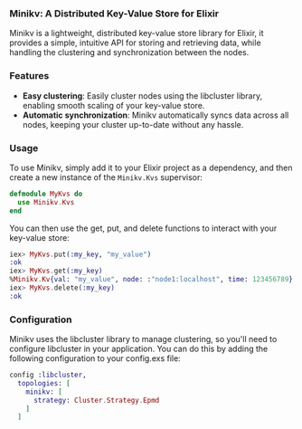 ### Minikv: A Distributed Key-Value Store for Elixir

Minikv is a lightweight, distributed key-value store library for Elixir, it provides a simple, intuitive API for storing and retrieving data, while handling the clustering and synchronization between the nodes.

### Features
* **Easy clustering**: Easily cluster nodes using the libcluster library, enabling smooth scaling of your key-value store.
* **Automatic synchronization**: Minikv automatically syncs data across all nodes, keeping your cluster up-to-date without any hassle.

### Usage

To use Minikv, simply add it to your Elixir project as a dependency, and then create a new instance of the `Minikv.Kvs` supervisor:
```elixir
defmodule MyKvs do
  use Minikv.Kvs
end
```

You can then use the get, put, and delete functions to interact with your key-value store:
```elixir
iex> MyKvs.put(:my_key, "my_value")
:ok
iex> MyKvs.get(:my_key)
%Minikv.Kv{val: "my_value", node: :"node1:localhost", time: 123456789}
iex> MyKvs.delete(:my_key)
:ok
```

### Configuration

Minikv uses the libcluster library to manage clustering, so you'll need to configure libcluster in your application. You can do this by adding the following configuration to your config.exs file:
```elixir
config :libcluster,
  topologies: [
    minikv: [
      strategy: Cluster.Strategy.Epmd
    ]
  ]
```
